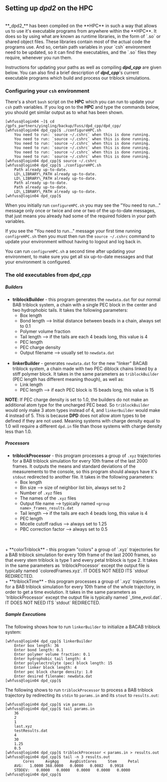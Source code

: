 ## Setting up _dpd2_ on the HPC
<br>
**_dpd2_** has been compiled on the **HPC** in such a way that allows us to use it's executable programs from anywhere within the **HPC**. It does so by using what are known as runtime libraries, in the form of `.so` or shared object files. These libraries contain most of the actual code the programs use. And so, certain path variables in your `csh` environment need to be updated, so it can find the executables, and the `.so` files they require, whenever you run them.  
  
Instructions for updating your paths as well as compiling **_dpd_cpp_** are given below. You can also find a brief description of **_dpd_cpp_**'s current executable programs which build and process our triblock simulations.
  
### Configuring your `csh` environment
There's a short `bash` script on the **HPC** which you can run to update your `csh` path variables. If you log on to the **HPC** and type the commands below, you should get similar output as to what has been shown.  

	[whfuss@login04 ~]$ cd /gpfs_partners/yingling/backup/Fuss/dpd_cpp/dpd_cpp/
	[whfuss@login04 dpd_cpp]$ ./configureHPC.sh 
		You need to run: `source ~/.cshrc` when this is done running.
		You need to run: `source ~/.cshrc` when this is done running.
		You need to run: `source ~/.cshrc` when this is done running.
		You need to run: `source ~/.cshrc` when this is done running.
		You need to run: `source ~/.cshrc` when this is done running.
		You need to run: `source ~/.cshrc` when this is done running.
	[whfuss@login04 dpd_cpp]$ source ~/.cshrc
	[whfuss@login04 dpd_cpp]$ ./configureHPC.sh 
		Path already up-to-date.
		LD\_LIBRARY\_PATH already up-to-date.
		LD\_LIBRARY\_PATH already up-to-date.
		Path already up-to-date.
		Path already up-to-date.
		LD\_LIBRARY\_PATH already up-to-date.
	[whfuss@login04 dpd_cpp]$  
	
When you initially run `configureHPC.sh` you may see the "You need to run..." message only once or twice and one or two of the up-to-date messages, that just means you already had some of the required folders in your path variables.  

If you see the "You need to run..." message your first time running `configreHPC.sh` then you must then run the `source ~/.cshrc` command to update your environment without having to logout and log back in.  

You can run `configureHPC.sh` a second time after updating your environment, to make sure you get all six up-to-date messages and that your environment is configured.

### The old executables from _dpd\_cpp_

##### Builders
+ **triblockBuilder** - this program generates the `newdata.dat` for our normal BAB triblock system, a chain with a single PEC block in the center and two hydrophobic tails. It takes the following parameters:
	- Box length
	- Bond length --> Initial distance between beads in a chain, always set to 0.1
	- Polymer volume fraction
	- Tail length --> if the tails are each 4 beads long, this value is 4
	- PEC length
	- PEC charge density
	- Output filename --> usually set to `newdata.dat`
<br><br>
+ **linkerBuilder** - generates `newdata.dat` for the new "linker" BACAB triblock system, a chain made with two PEC diblock chains linked by a stiff polymer block. It takes in the same parameters as `triblockBuilder` (PEC length has different meaning though), as well as:
	- Link length
	- PEC length --> if each PEC block is 15 beads long, this value is 15

**NOTE**: If PEC charge density is set to 1.0, the builders do not make an additional atom type for the uncharged PEC bead. So `triblockBuilder` would only make 3 atom types instead of 4, and `linkerBuilder` would make 4 instead of 5. This is because **DPD** does not allow atom types to be defined if they are not used. Meaning systems with charge density equal to 1.0 will require a different `dpd.in` file than those systems with charge density less than 1.0.

##### Processors
+ **triblockProcessor** - this program processes a group of `.xyz` trajectories for a BAB triblock simulation for every 10th frame of the last 2000 frames. It outputs the means and standard deviations of the measurements to the console, so this program should always have it's `stdout` redirected to another file. It takes in the following parameters:
	- Box length
	- Bin size --> size of neighbor list bin, always set to 2
	- Number of `.xyz` files
	- The names of the `.xyz` files
	- Output file name --> typically named `<group name>_frames_results.dat`
	- Tail length --> if the tails are each 4 beads long, this value is 4
	- PEC length
	- Micelle cutoff radius --> always set to 1.25
	- PBC correction factor --> always set to 0.5
<br>
<br>
+ **colorTriblock** - this program "colors" a group of `.xyz` trajectories for a BAB triblock simulation for every 10th frame of the last 2000 frames, so that every stem triblock is type 1 and every petal triblock is type 2. It takes in the same parameters as `triblockProcessor` except the output file is typically named `coloredFrames.xyz`. IT DOES NOT NEED ITS `stdout` REDIRECTED.  
<br>
+ **triblockTime** - this program processes a group of `.xyz` trajectories for a BAB triblock simulation for every 10th frame of the whole trajectory, in order to get a time evolution. It takes in the same parameters as `triblockProcessor` except the output file is typically named `<group name>_time_evol.dat`. IT DOES NOT NEED ITS `stdout` REDIRECTED.

##### Sample Executions

The following shows how to run `linkerBuilder` to initialize a BACAB triblock system:

	[whfuss@login04 dpd_cpp]$ linkerBuilder
		Enter box length: 36
		Enter bond length: 0.1
		Enter polymer volume fraction: 0.1
		Enter hydrophobic tail length: 4
		Enter polyelectrolyte (pec) block length: 15
		Enter linker block length: 4
		Enter pec block charge density: 1.0
		Enter desired filename: newdata.dat
	[whfuss@login04 dpd_cpp]$
	

The following shows to run `triblockProcessor` to process a BAB triblock trajectory by redirecting its `stdin` to `params.in` and its `stout` to `results.out`:

	[whfuss@login04 dpd_cpp]$ vim params.in
	[whfuss@login04 dpd_cpp]$ tail params.in
		36
		2
		1
		last.xyz
		testResults.dat
		4
		30
		1.25
		0.5
	[whfuss@login04 dpd_cpp]$ triblockProcessor < params.in > results.out
	[whfuss@login04 dpd_cpp]$ tail -n 3 results.out
   			Cores     AvgAgg     AvgDistCores     Stem     Petal
		AVG:   1.0000 368.0000   0.0000   0.0082   0.9918
		STDDEV:   0.0000   0.0000   0.0000   0.0000   0.0000
	[whfuss@login04 dpd_cpp]$ 



			